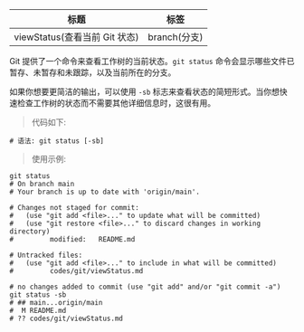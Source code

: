 | 标题                          | 标签         |
| ----------------------------- | ------------ |
| viewStatus(查看当前 Git 状态) | branch(分支) |

Git 提供了一个命令来查看工作树的当前状态。`git status` 命令会显示哪些文件已暂存、未暂存和未跟踪，以及当前所在的分支。

如果你想要更简洁的输出，可以使用 `-sb` 标志来查看状态的简短形式。当你想快速检查工作树的状态而不需要其他详细信息时，这很有用。

> 代码如下:

```shell
# 语法: git status [-sb]
```

> 使用示例:

```shell
git status
# On branch main
# Your branch is up to date with 'origin/main'.

# Changes not staged for commit:
#   (use "git add <file>..." to update what will be committed)
#   (use "git restore <file>..." to discard changes in working directory)
#         modified:   README.md

# Untracked files:
#   (use "git add <file>..." to include in what will be committed)
#         codes/git/viewStatus.md

# no changes added to commit (use "git add" and/or "git commit -a")
git status -sb
# ## main...origin/main
#  M README.md
# ?? codes/git/viewStatus.md
```
